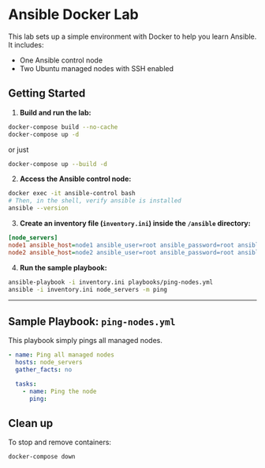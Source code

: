 # Ansible Docker Lab

This lab sets up a simple environment with Docker to help you learn Ansible. It includes:
- One Ansible control node
- Two Ubuntu managed nodes with SSH enabled

## Getting Started

1. **Build and run the lab:**

```bash
docker-compose build --no-cache
docker-compose up -d
```

or just

```bash
docker-compose up --build -d
```

2. **Access the Ansible control node:**

```bash
docker exec -it ansible-control bash
# Then, in the shell, verify ansible is installed 
ansible --version
```

3. **Create an inventory file (`inventory.ini`) inside the `/ansible` directory:**

```ini
[node_servers]
node1 ansible_host=node1 ansible_user=root ansible_password=root ansible_ssh_common_args='-o StrictHostKeyChecking=no'
node2 ansible_host=node2 ansible_user=root ansible_password=root ansible_ssh_common_args='-o StrictHostKeyChecking=no'
```

4. **Run the sample playbook:**

```bash
ansible-playbook -i inventory.ini playbooks/ping-nodes.yml
ansible -i inventory.ini node_servers -m ping
```

---

## Sample Playbook: `ping-nodes.yml`

This playbook simply pings all managed nodes.

```yaml
- name: Ping all managed nodes
  hosts: node_servers
  gather_facts: no

  tasks:
    - name: Ping the node
      ping:
```

## Clean up

To stop and remove containers:

```bash
docker-compose down
```
